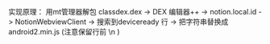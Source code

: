 实现原理：
用mt管理器解包
classdex.dex -> DEX 编辑器++ -> notion.local.id -> NotionWebviewClient -> 搜索到deviceready 行 -> 把字符串替换成android2.min.js (注意保留行前 \n )